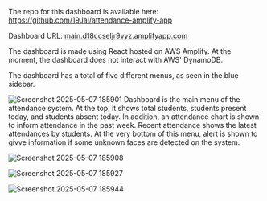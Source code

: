 The repo for this dashboard is available here: https://github.com/19Jal/attendance-amplify-app

Dashboard URL: [main.d18ccseljr9vyz.amplifyapp.com](https://main.d18ccseljr9vyz.amplifyapp.com/)

The dashboard is made using React hosted on AWS Amplify. At the moment, the dashboard does not interact with AWS' DynamoDB.


The dashboard has a total of five different menus, as seen in the blue sidebar.

![Screenshot 2025-05-07 185901](https://github.com/user-attachments/assets/aba7d886-3ca1-4986-a9ea-d1e689f80969)
Dashboard is the main menu of the attendance system. At the top, it shows total students, students present today, and students absent today. In addition, an attendance chart is shown to inform attendance in the past week. Recent attendance shows the latest attendances by students. At the very bottom of this menu, alert is shown to givve information if some unknown faces are detected on the system.

![Screenshot 2025-05-07 185908](https://github.com/user-attachments/assets/b3ec8dbd-862e-458d-9b0f-b45b078efdaa)


![Screenshot 2025-05-07 185927](https://github.com/user-attachments/assets/cf072a88-8916-4160-9a7f-082f5c72c776)


![Screenshot 2025-05-07 185944](https://github.com/user-attachments/assets/4c0c66aa-61b6-4e39-985b-248ba2bb524b)
